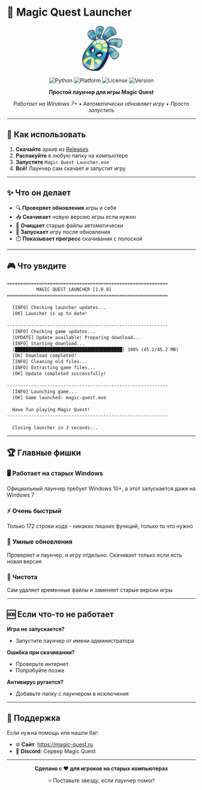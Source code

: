 # 🚀 Magic Quest Launcher

<div align="center">

<img src="icon.png" alt="Magic Quest Launcher" width="120" height="120" />

</div>

<div align="center">

![Python](https://img.shields.io/badge/Python-3.8+-blue.svg)
![Platform](https://img.shields.io/badge/Platform-Windows-lightgrey.svg)
![License](https://img.shields.io/badge/License-MIT-green.svg)
![Version](https://img.shields.io/badge/Version-1.0-orange.svg)

**Простой лаунчер для игры Magic Quest**

*Работает на Windows 7+ • Автоматически обновляет игру • Просто запустить*

</div>

---

## 🎯 Как использовать

1. **Скачайте** архив из [Releases](../../releases)
2. **Распакуйте** в любую папку на компьютере
3. **Запустите** `Magic Quest Launcher.exe`
4. **Всё!** Лаунчер сам скачает и запустит игру

---

## ✨ Что он делает

- 🔍 **Проверяет обновления** игры и себя
- 📥 **Скачивает** новую версию игры если нужно
- 🧹 **Очищает** старые файлы автоматически
- 🚀 **Запускает** игру после обновления
- ⏱️ **Показывает прогресс** скачивания с полоской

---

## 🎮 Что увидите

```
============================================================
           MAGIC QUEST LAUNCHER [1.0.0]
============================================================

  [INFO] Checking launcher updates...
  [OK] Launcher is up to date!

------------------------------------------------------------
  [INFO] Checking game updates...
  [UPDATE] Update available! Preparing download...
  [INFO] Starting download...
  [████████████████████████████████████████] 100% (45.2/45.2 MB)
  [OK] Download completed!
  [INFO] Cleaning old files...
  [INFO] Extracting game files...
  [OK] Update completed successfully!

------------------------------------------------------------
  [INFO] Launching game...
  [OK] Game launched: magic-quest.exe

  Have fun playing Magic Quest!
------------------------------------------------------------

  Closing launcher in 3 seconds...
```

---

## 🏆 Главные фишки

### 🖥️ **Работает на старых Windows**
Официальный лаунчер требует Windows 10+, а этот запускается даже на Windows 7

### ⚡ **Очень быстрый**
Только 172 строки кода - никаких лишних функций, только то что нужно

### 🔄 **Умные обновления** 
Проверяет и лаунчер, и игру отдельно. Скачивает только если есть новая версия

### 🧹 **Чистота**
Сам удаляет временные файлы и заменяет старые версии игры

---

## 🆘 Если что-то не работает

**Игра не запускается?**
- Запустите лаунчер от имени администратора

**Ошибка при скачивании?**
- Проверьте интернет
- Попробуйте позже

**Антивирус ругается?**
- Добавьте папку с лаунчером в исключения

---

## 🌟 Поддержка

Если нужна помощь или нашли баг:
- 🌐 **Сайт**: https://magic-quest.ru
- 💬 **Discord**: Сервер Magic Quest

---

<div align="center">

**Сделано с ❤️ для игроков на старых компьютерах**

⭐ Поставьте звезду, если лаунчер помог!

</div>